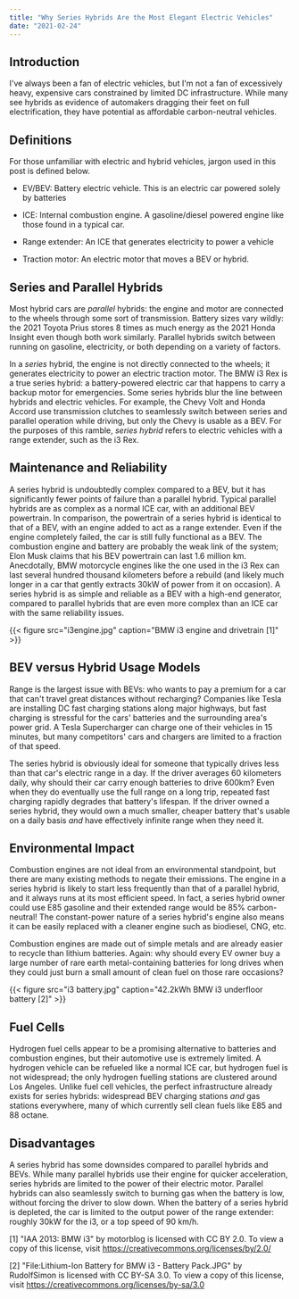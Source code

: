 ```yaml
---
title: "Why Series Hybrids Are the Most Elegant Electric Vehicles"
date: "2021-02-24"
---
```


## Introduction

I've always been a fan of electric vehicles, but I'm not a fan of excessively heavy, expensive cars constrained by limited DC infrastructure. While many see hybrids as evidence of automakers dragging their feet on full electrification, they have potential as affordable carbon-neutral vehicles. 

## Definitions

For those unfamiliar with electric and hybrid vehicles, jargon used in this post is defined below. 

* EV/BEV: Battery electric vehicle. This is an electric car powered solely by batteries

* ICE: Internal combustion engine. A gasoline/diesel powered engine like those found in a typical car. 

* Range extender: An ICE that generates electricity to power a vehicle

* Traction motor: An electric motor that moves a BEV or hybrid. 

## Series and Parallel Hybrids

Most hybrid cars are *parallel* hybrids: the engine and motor are connected to the wheels through some sort of transmission. Battery sizes vary wildly: the 2021 Toyota Prius stores 8 times as much energy as the 2021 Honda Insight even though both work similarly. Parallel hybrids switch between running on gasoline, electricity, or both depending on a variety of factors. 

In a *series* hybrid, the engine is not directly connected to the wheels; it generates electricity to power an electric traction motor. The BMW i3 Rex is a true series hybrid: a battery-powered electric car that happens to carry a backup motor for emergencies. Some series hybrids blur the line between hybrids and electric vehicles. For example, the Chevy Volt and Honda Accord use transmission clutches to seamlessly switch between series and parallel operation while driving, but only the Chevy is usable as a BEV. For the purposes of this ramble, *series hybrid* refers to electric vehicles with a range extender, such as the i3 Rex. 

## Maintenance and Reliability

A series hybrid is undoubtedly complex compared to a BEV, but it has significantly fewer points of failure than a parallel hybrid. Typical parallel hybrids are as complex as a normal ICE car, with an additional BEV powertrain. In comparison, the powertrain of a series hybrid is identical to that of a BEV, with an engine added to act as a range extender. Even if the engine completely failed, the car is still fully functional as a BEV. The combustion engine and battery are probably the weak link of the system; Elon Musk claims that his BEV powertrain can last 1.6 million km. Anecdotally, BMW motorcycle engines like the one used in the i3 Rex can last several hundred thousand kilometers before a rebuild (and likely much longer in a car that gently extracts 30kW of power from it on occasion). A series hybrid is as simple and reliable as a BEV with a high-end generator, compared to parallel hybrids that are even more complex than an ICE car with the same reliability issues. 

{{< figure src="i3engine.jpg" caption="BMW i3 engine and drivetrain [1]" >}}

## BEV versus Hybrid Usage Models

Range is the largest issue with BEVs: who wants to pay a premium for a car that can't travel great distances without recharging? Companies like Tesla are installing DC fast charging stations along major highways, but fast charging is stressful for the cars' batteries and the surrounding area's power grid. A Tesla Supercharger can charge one of their vehicles in 15 minutes, but many competitors' cars and chargers are limited to a fraction of that speed.

The series hybrid is obviously ideal for someone that typically drives less than that car's electric range in a day. If the driver averages 60 kilometers daily, why should their car carry enough batteries to drive 600km? Even when they do eventually use the full range on a long trip, repeated fast charging rapidly degrades that battery's lifespan. If the driver owned a series hybrid, they would own a much smaller, cheaper battery that's usable on a daily basis *and* have effectively infinite range when they need it. 

## Environmental Impact

Combustion engines are not ideal from an environmental standpoint, but there are many existing methods to negate their emissions. The engine in a series hybrid is likely to start less frequently than that of a parallel hybrid, and it always runs at its most efficient speed. In fact, a series hybrid owner could use E85 gasoline and their extended range would be 85% carbon-neutral! The constant-power nature of a series hybrid's engine also means it can be easily replaced with a cleaner engine such as biodiesel, CNG, etc.

Combustion engines are made out of simple metals and are already easier to recycle than lithium batteries. Again: why should every EV owner buy a large number of rare earth metal-containing batteries for long drives when they could just burn a small amount of clean fuel on those rare occasions?

{{< figure src="i3 battery.jpg" caption="42.2kWh BMW i3 underfloor battery [2]" >}}

## Fuel Cells

Hydrogen fuel cells appear to be a promising alternative to batteries and combustion engines, but their automotive use is extremely limited. A hydrogen vehicle can be refueled like a normal ICE car, but hydrogen fuel is not widespread; the only hydrogen fuelling stations are clustered around Los Angeles. Unlike fuel cell vehicles, the perfect infrastructure already exists for series hybrids: widespread BEV charging stations *and* gas stations everywhere, many of which currently sell clean fuels like E85 and 88 octane. 

## Disadvantages

A series hybrid has some downsides compared to parallel hybrids and BEVs. While many parallel hybrids use their engine for quicker acceleration, series hybrids are limited to the power of their electric motor. Parallel hybrids can also seamlessly switch to burning gas when the battery is low, without forcing the driver to slow down. When the battery of a series hybrid is depleted, the car is limited to the output power of the range extender: roughly 30kW for the i3, or a top speed of 90 km/h. 

[1] "IAA 2013: BMW i3" by motorblog is licensed with CC BY 2.0. To view a copy of this license, visit https://creativecommons.org/licenses/by/2.0/

[2] "File:Lithium-Ion Battery for BMW i3 - Battery Pack.JPG" by RudolfSimon is licensed with CC BY-SA 3.0. To view a copy of this license, visit https://creativecommons.org/licenses/by-sa/3.0
